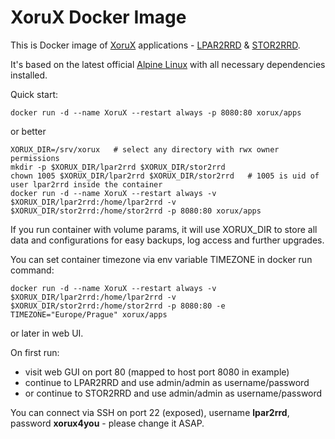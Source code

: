 # XoruX Docker Image
This is Docker image of [XoruX](https://www.xorux.com) applications - [LPAR2RRD](http://www.lpar2rrd.com) & [STOR2RRD](http://www.stor2rrd.com).

It's based on the latest official [Alpine Linux](https://hub.docker.com/_/alpine) with all necessary dependencies installed.

Quick start:

    docker run -d --name XoruX --restart always -p 8080:80 xorux/apps

or better 

    XORUX_DIR=/srv/xorux   # select any directory with rwx owner permissions
    mkdir -p $XORUX_DIR/lpar2rrd $XORUX_DIR/stor2rrd
    chown 1005 $XORUX_DIR/lpar2rrd $XORUX_DIR/stor2rrd   # 1005 is uid of user lpar2rrd inside the container
    docker run -d --name XoruX --restart always -v $XORUX_DIR/lpar2rrd:/home/lpar2rrd -v $XORUX_DIR/stor2rrd:/home/stor2rrd -p 8080:80 xorux/apps

If you run container with volume params, it will use XORUX_DIR to store all data and configurations for easy backups, log access and further upgrades.

You can set container timezone via env variable TIMEZONE in docker run command:

    docker run -d --name XoruX --restart always -v $XORUX_DIR/lpar2rrd:/home/lpar2rrd -v $XORUX_DIR/stor2rrd:/home/stor2rrd -p 8080:80 -e TIMEZONE="Europe/Prague" xorux/apps

or later in web UI.

On first run:

- visit web GUI on port 80 (mapped to host port 8080 in example)
- continue to LPAR2RRD and use admin/admin as username/password
- or continue to STOR2RRD and use admin/admin as username/password

You can connect via SSH on port 22 (exposed), username **lpar2rrd**, password **xorux4you** - please change it ASAP.
